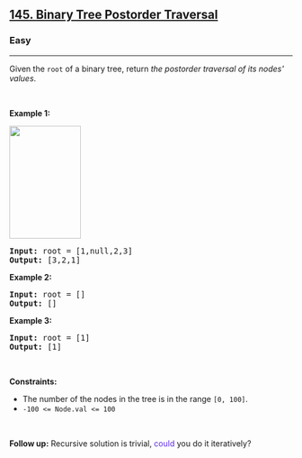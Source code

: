 <h2><a href="https://leetcode.com/problems/binary-tree-postorder-traversal/">145. Binary Tree Postorder Traversal</a></h2><h3>Easy</h3><hr><div xt-marked="ok"><p xt-marked="ok">Given the <code>root</code> of a&nbsp;binary tree, return <em xt-marked="ok">the postorder traversal of its nodes' values</em>.</p>

<p>&nbsp;</p>
<p><strong class="example" xt-marked="ok">Example 1:</strong></p>
<img alt="" src="https://assets.leetcode.com/uploads/2020/08/28/pre1.jpg" style="width: 127px; height: 200px;">
<pre><strong>Input:</strong> root = [1,null,2,3]
<strong>Output:</strong> [3,2,1]
</pre>

<p><strong class="example" xt-marked="ok">Example 2:</strong></p>

<pre><strong>Input:</strong> root = []
<strong>Output:</strong> []
</pre>

<p><strong class="example" xt-marked="ok">Example 3:</strong></p>

<pre><strong>Input:</strong> root = [1]
<strong>Output:</strong> [1]
</pre>

<p>&nbsp;</p>
<p><strong xt-marked="ok">Constraints:</strong></p>

<ul>
	<li xt-marked="ok">The number of the nodes in the tree is in the range <code>[0, 100]</code>.</li>
	<li><code>-100 &lt;= Node.val &lt;= 100</code></li>
</ul>

<p>&nbsp;</p>
<strong xt-marked="ok">Follow up:</strong> Recursive solution is trivial, <xt-mark style="color: #5d2be6 !important" w="can" class="_highlight_1kwmk_1">could</xt-mark> you do it iteratively?</div>